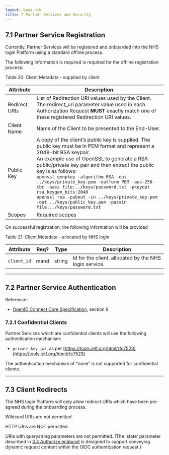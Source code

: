 ```yaml
---
layout: base.njk
title: 7 Partner Services and Security 
---
```


## 7.1 Partner Service Registration

Currently, Partner Services will be registered and onboarded into the NHS login Platform using a standard offline process.

The following information is required is required for the offline registration process:

<dl><dt>Table 20: Client Metadata - supplied by client</dt></dl>

| Attribute     | Description |
| ------------- | ----------- |
| Redirect URIs | List of Redirection URI values used by the Client. <br>The redirect_uri parameter value used in each Authorization Request **MUST** exactly match one of these registered Redirection URI values. |
| Client Name   | Name of the Client to be presented to the End-User. |
| Public Key    | A copy of the client’s public key is supplied. The public key must be in PEM format and represent a 2048-bit RSA keypair. <br>An example use of OpenSSL to generate a RSA public/private key pair and then extract the public key is as follows: <br> `openssl genpkey -algorithm RSA -out ../keys/private_key.pem -outform PEM -aes-256-cbc -pass file:../keys/password.txt -pkeyopt rsa_keygen_bits:2048` <br> `openssl rsa -pubout -in ../keys/private_key.pem -out ../keys/public_key.pem -passin file:../keys/password.txt` |
| Scopes        | Required scopes |

On successful registration, the following information will be provided 

<dl><dt>Table 21: Client Metadata - allocated by NHS login</dt></dl>

| Attribute   | Req? | Type   | Description |
| ----------- | ---- | ------ | ----------- |
| `client_id` | mand | string | Id for the client, allocated by the NHS login service. |



---

## 7.2 Partner Service Authentication

Reference:
- [OpenID Connect Core Specification](https://openid.net/specs/openid-connect-core-1_0.html), section 9

### 7.2.1 Confidential Clients

Partner Services which are confidential clients will use the following authentication mechanism:

- `private_key_jwt`, as per [https://tools.ietf.org/html/rfc7523](https://tools.ietf.org/html/rfc7523)

The authentication mechanism of “none” is not supported for confidential clients.

---

## 7.3 Client Redirects

The NHS login Platform will only allow redirect URIs which have been pre-agreed during the onboarding process.

Wildcard URIs are not permitted.

HTTP URIs are NOT permitted

URIs with querystring parameters are not permitted. (The 'state' parameter described in [3.4 Authorize endpoint](https://nhsconnect.github.io/nhslogin/interface-spec-doc-3) is designed to support conveying dynamic request content within the OIDC authentication request.)